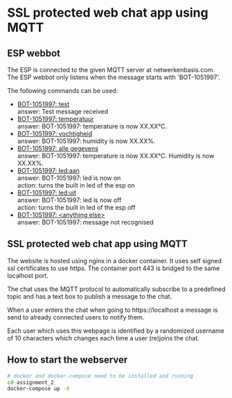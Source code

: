 
# SSL protected web chat app using MQTT

## ESP webbot
The ESP is connected to the given MQTT server at netwerkenbasis.com.
The ESP webbot only listens when the message starts with 'BOT-1051997'.

The following commands can be used:
- <u>BOT-1051997: test</u>     
answer: Test message received
- <u>BOT-1051997: temperatuur</u>  
answer: BOT-1051997: temperature is now XX.XX°C.
- <u>BOT-1051997: vochtigheid</u>  
answer: BOT-1051997: humidity is now XX.XX%.
- <u>BOT-1051997: alle gegevens</u>  
answer: BOT-1051997: temperature is now XX.XX°C. Humidity is now XX.XX%.
- <u>BOT-1051997: led:aan</u>  
answer: BOT-1051997: led is now on  
action: turns the built in led of the esp on
- <u>BOT-1051997: led:uit</u>  
answer: BOT-1051997: led is now off  
action: turns the built in led of the esp off
- <u>BOT-1051997: \<anything else></u>  
answer: BOT-1051997: message not recognised

## SSL protected web chat app using MQTT
The website is hosted using nginx in a docker container. It
uses self signed ssl certificates to use https. The container port 443 is bridged to the same localhost port.

The chat uses the MQTT protocol to automatically subscribe to a predefined topic and has a text box to publish a message to the chat.

When a user enters the chat when going to https://localhost a message is send to already connected users to notify them. 

Each user which uses this webpage is identified by a randomized username of 10 characters which changes each time a user (re)joins the chat.

## How to start the webserver
```bash
# docker and docker-compose need to be installed and running
cd assignment_2
docker-compose up -d
```
